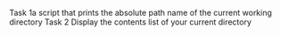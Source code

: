 Task 1a script that prints the absolute path name of the current working directory
Task 2 Display the contents list of your current directory